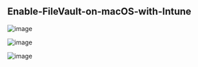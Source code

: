 ## Enable-FileVault-on-macOS-with-Intune

![image](https://github.com/user-attachments/assets/cb83409e-68e0-4cb8-ae91-6baa82e4c753)

![image](https://github.com/user-attachments/assets/c95c1a56-f70a-4d94-a77c-fb4b85591237)

![image](https://github.com/user-attachments/assets/368c2359-3543-472f-b245-984a1184a218)

